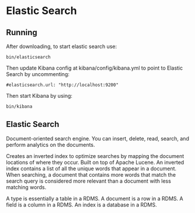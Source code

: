 # Elastic Search

## Running

After downloading, to start elastic search use:

```
bin/elasticsearch
```

Then update Kibana config at kibana/config/kibana.yml to point to Elastic Search by uncommenting:

```
#elasticsearch.url: "http://localhost:9200"
```

Then start Kibana by using:

```
bin/kibana
```

## Elastic Search

Document-oriented search engine. You can insert, delete, read, search, and perform analytics on the documents.

Creates an inverted index to optimize searches by mapping the document locations of where they occur. Built on top of Apache Lucene. An inverted index contains a list of all the unique words that appear in a document. When searching, a document that contains more words that match the search query is considered more relevant than a document with less matching words.

A type is essentially a table in a RDMS.
A document is a row in a RDMS.
A field is a column in a RDMS.
An index is a database in a RDMS.
